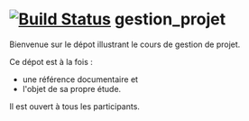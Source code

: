 [![Build Status](https://secure.travis-ci.org/nadhub/gestion_projet.png)](http://travis-ci.org/nadhub/gestion_projet)
gestion_projet
==============

Bienvenue sur le dépot illustrant le cours de gestion de projet.

Ce dépot est à la fois :
- une référence documentaire et
- l'objet de sa propre étude.

Il est ouvert à tous les participants.
